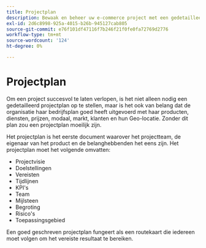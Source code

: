 ```yaml
---
title: Projectplan
description: Bewaak en beheer uw e-commerce project met een gedetailleerd e-commerce projectplan.
exl-id: 2d6c8998-925a-4015-b26b-945127cab805
source-git-commit: e76f101df47116f7b246f21f0fe0fa72769d2776
workflow-type: tm+mt
source-wordcount: '124'
ht-degree: 0%

---
```


# Projectplan

Om een project succesvol te laten verlopen, is het niet alleen nodig een gedetailleerd projectplan op te stellen, maar is het ook van belang dat de organisatie haar bedrijfsplan goed heeft uitgevoerd met haar producten, diensten, prijzen, modaal, markt, klanten en hun Geo-locatie. Zonder dit plan zou een projectplan moeilijk zijn.

Het projectplan is het eerste document waarover het projectteam, de eigenaar van het product en de belanghebbenden het eens zijn. Het projectplan moet het volgende omvatten:

- Projectvisie
- Doelstellingen
- Vereisten
- Tijdlijnen
- KPI&#39;s
- Team
- Mijlsteen
- Begroting
- Risico&#39;s
- Toepassingsgebied

Een goed geschreven projectplan fungeert als een routekaart die iedereen moet volgen om het vereiste resultaat te bereiken.
